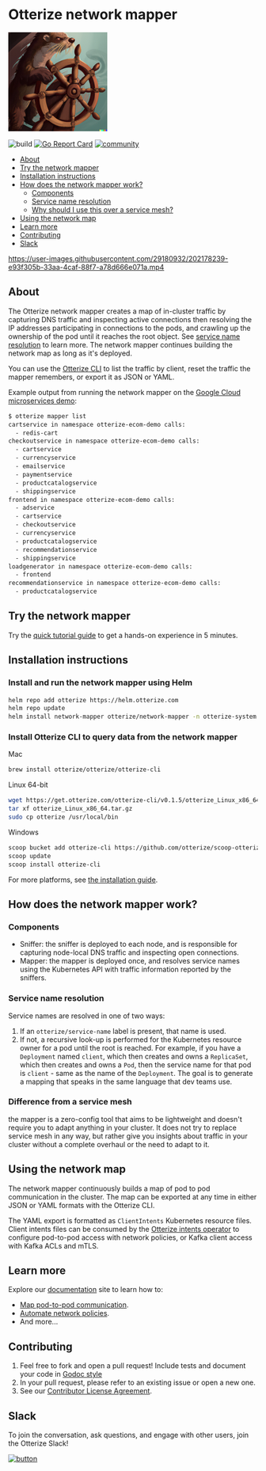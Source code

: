 # Otterize network mapper

<img title="Otter Manning Helm" src="./otterhelm.png" width=200 />


![build](https://github.com/otterize/network-mapper/actions/workflows/build.yaml/badge.svg)
[![Go Report Card](https://goreportcard.com/badge/github.com/otterize/network-mapper/src)](https://goreportcard.com/report/github.com/otterize/network-mapper/src)
[![community](https://img.shields.io/badge/slack-Otterize_Slack-purple.svg?logo=slack)](https://joinslack.otterize.com)

* [About](#about)
* [Try the network mapper](#try-the-network-mapper)
* [Installation instructions](#installation-instructions)
* [How does the network mapper work?](#how-does-the-network-mapper-work)
  * [Components](#components)
  * [Service name resolution](#service-name-resolution)
  * [Why should I use this over a service mesh?](#difference-from-a-service-mesh)
* [Using the network map](#using-the-network-map)
* [Learn more](#learn-more)
* [Contributing](#contributing)
* [Slack](#slack)

https://user-images.githubusercontent.com/29180932/202178239-e93f305b-33aa-4caf-88f7-a78d666e071a.mp4

## About
The Otterize network mapper creates a map of in-cluster traffic by capturing DNS traffic and inspecting active connections then resolving the IP addresses participating in connections to the pods, and crawling up the ownership of the pod until it reaches the root object. See [service name resolution](#service-name-resolution) to learn more. The network mapper continues building the network map as long as it's deployed.

You can use the [Otterize CLI](https://github.com/otterize/otterize-cli) to list the traffic by client, reset the traffic the mapper remembers, or export it as JSON or YAML.

Example output from running the network mapper on the [Google Cloud microservices demo](https://github.com/GoogleCloudPlatform/microservices-demo):
```bash
$ otterize mapper list
cartservice in namespace otterize-ecom-demo calls:
  - redis-cart
checkoutservice in namespace otterize-ecom-demo calls:
  - cartservice
  - currencyservice
  - emailservice
  - paymentservice
  - productcatalogservice
  - shippingservice
frontend in namespace otterize-ecom-demo calls:
  - adservice
  - cartservice
  - checkoutservice
  - currencyservice
  - productcatalogservice
  - recommendationservice
  - shippingservice
loadgenerator in namespace otterize-ecom-demo calls:
  - frontend
recommendationservice in namespace otterize-ecom-demo calls:
  - productcatalogservice
```
## Try the network mapper
Try the [quick tutorial guide](https://docs.otterize.com/quick-tutorials/k8s-network-mapper) to get a hands-on experience in 5 minutes.

## Installation instructions
### Install and run the network mapper using Helm
```bash
helm repo add otterize https://helm.otterize.com
helm repo update
helm install network-mapper otterize/network-mapper -n otterize-system --create-namespace --wait
```
### Install Otterize CLI to query data from the network mapper
Mac
```bash
brew install otterize/otterize/otterize-cli
```
Linux 64-bit
```bash
wget https://get.otterize.com/otterize-cli/v0.1.5/otterize_Linux_x86_64.tar.gz
tar xf otterize_Linux_x86_64.tar.gz
sudo cp otterize /usr/local/bin
```
Windows
```bash
scoop bucket add otterize-cli https://github.com/otterize/scoop-otterize-cli
scoop update
scoop install otterize-cli
```
For more platforms, see [the installation guide](https://docs.otterize.com/k8s-installation/#install-the-otterize-cli).

## How does the network mapper work?

### Components
- Sniffer: the sniffer is deployed to each node, and is responsible for capturing node-local DNS traffic and inspecting open connections.
- Mapper: the mapper is deployed once, and resolves service names using the Kubernetes API with traffic information reported by the sniffers.

### Service name resolution
Service names are resolved in one of two ways:
1. If an `otterize/service-name` label is present, that name is used.
2. If not, a recursive look-up is performed for the Kubernetes resource owner for a pod until the root is reached.
For example, if you have a `Deployment` named `client`, which then creates and owns a `ReplicaSet`, 
which then creates and owns a `Pod`, then the service name for that pod is `client` - same as the name of the `Deployment`.
The goal is to generate a mapping that speaks in the same language that dev teams use.

### Difference from a service mesh
the mapper is a zero-config tool that aims to be lightweight and doesn't require you to adapt anything in your cluster. It 
does not try to replace service mesh in any way, but rather give you insights about traffic in your cluster without 
a complete overhaul or the need to adapt to it.

## Using the network map
The network mapper continuously builds a map of pod to pod communication in the cluster. The map can be exported at any time in either JSON or YAML formats with the Otterize CLI.

The YAML export is formatted as `ClientIntents` Kubernetes resource files. Client intents files can be consumed by the [Otterize intents operator](https://github.com/otterize/intents-operator) to configure pod-to-pod access with network policies, or Kafka client access with Kafka ACLs and mTLS.

## Learn more
Explore our [documentation](https://docs.otterize.com/) site to learn how to:
- [Map pod-to-pod communication](https://docs.otterize.com/guides/k8s-mapping-pod-to-pod-calls).
- [Automate network policies](https://docs.otterize.com/quick-tutorials/k8s-network-policies).
- And more...

## Contributing
1. Feel free to fork and open a pull request! Include tests and document your code in [Godoc style](https://go.dev/blog/godoc)
2. In your pull request, please refer to an existing issue or open a new one.
3. See our [Contributor License Agreement](https://github.com/otterize/cla/).

## Slack
To join the conversation, ask questions, and engage with other users, join the Otterize Slack!

[![button](https://i.ibb.co/vwRP6xK/Group-3090-2.png)](https://joinslack.otterize.com)
